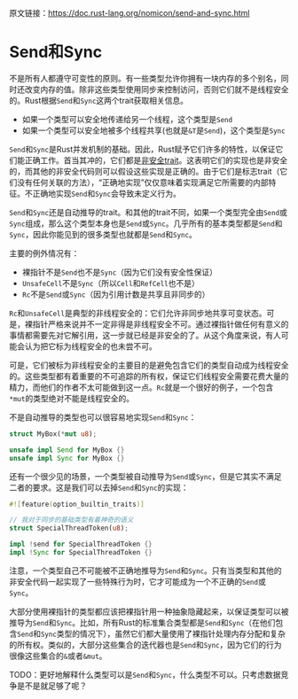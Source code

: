 原文链接：<https://doc.rust-lang.org/nomicon/send-and-sync.html>

# Send和Sync

不是所有人都遵守可变性的原则。有一些类型允许你拥有一块内存的多个别名，同时还改变内存的值。除非这些类型使用同步来控制访问，否则它们就不是线程安全的。Rust根据`Send`和`Sync`这两个trait获取相关信息。

- 如果一个类型可以安全地传递给另一个线程，这个类型是`Send`
- 如果一个类型可以安全地被多个线程共享(也就是`&T`是`Send`)，这个类型是`Sync`

`Send`和`Sync`是Rust并发机制的基础。因此，Rust赋予它们许多的特性，以保证它们能正确工作。首当其冲的，它们都是[非安全trait](https://doc.rust-lang.org/nomicon/safe-unsafe-meaning.html)。这表明它们的实现也是非安全的，而其他的非安全代码则可以假设这些实现是正确的。由于它们是标志trait（它们没有任何关联的方法），“正确地实现”仅仅意味着实现满足它所需要的内部特征。不正确地实现`Send`和`Sync`会导致未定义行为。

`Send`和`Sync`还是自动推导的trait。和其他的trait不同，如果一个类型完全由`Send`或`Sync`组成，那么这个类型本身也是`Send`或`Sync`。几乎所有的基本类型都是`Send`和`Sync`，因此你能见到的很多类型也就都是`Send`和`Sync`。

主要的例外情况有：

- 裸指针不是`Send`也不是`Sync`（因为它们没有安全性保证）
- `UnsafeCell`不是`Sync`（所以`Cell`和`RefCell`也不是）
- `Rc`不是`Send`或`Sync`（因为引用计数是共享且非同步的）

`Rc`和`UnsafeCell`是典型的非线程安全的：它们允许非同步地共享可变状态。可是，裸指针严格来说并不一定非得是非线程安全不可。通过裸指针做任何有意义的事情都需要先对它解引用，这一步就已经是非安全的了。从这个角度来说，有人可能会认为把它标为线程安全的也未尝不可。

可是，它们被标为非线程安全的主要目的是避免包含它们的类型自动成为线程安全的。这些类型都有着重要的不可追踪的所有权，保证它们线程安全需要花费大量的精力，而他们的作者不太可能做到这一点。`Rc`就是一个很好的例子，一个包含`*mut`的类型绝对不能是线程安全的。

不是自动推导的类型也可以很容易地实现`Send`和`Sync`：

```rust
struct MyBox(*mut u8);

unsafe impl Send for MyBox {}
unsafe impl Sync for MyBox {}
```

还有一个很少见的场景，一个类型被自动推导为`Send`或`Sync`，但是它其实不满足二者的要求。这是我们可以去掉`Send`和`Sync`的实现：

```rust
#![feature(option_builtin_traits)]

// 我对于同步的基础类型有着神奇的语义
struct SpecialThreadToken(u8);

impl !send for SpecialThreadToken {}
impl !Sync for SpecialThreadToken {}
```

注意，一个类型自己不可能被不正确地推导为`Send`和`Sync`。只有当类型和其他的非安全代码一起实现了一些特殊行为时，它才可能成为一个不正确的`Send`或`Sync`。

大部分使用裸指针的类型都应该把裸指针用一种抽象隐藏起来，以保证类型可以被推导为`Send`和`Sync`。比如，所有Rust的标准集合类型都是`Send`和`Sync`（在他们包含`Send`和`Sync`类型的情况下），虽然它们都大量使用了裸指针处理内存分配和复杂的所有权。类似的，大部分这些集合的迭代器也是`Send`和`Sync`，因为它们的行为很像这些集合的`&`或者`&mut`。

TODO：更好地解释什么类型可以是`Send`和`Sync`，什么类型不可以。只考虑数据竞争是不是就足够了呢？
